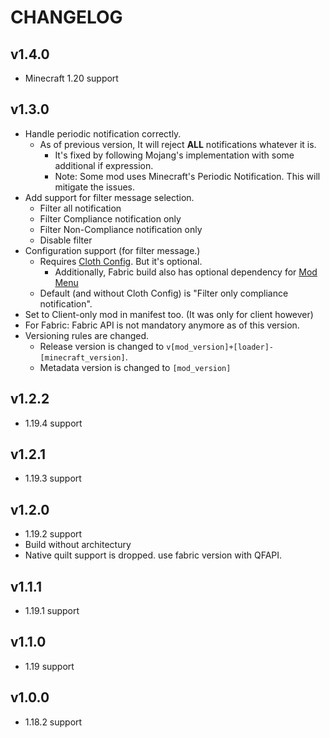 # CHANGELOG

## v1.4.0

- Minecraft 1.20 support

## v1.3.0

- Handle periodic notification correctly.
    - As of previous version, It will reject **ALL** notifications whatever it is.
        - It's fixed by following Mojang's implementation with some additional if expression.
        - Note: Some mod uses Minecraft's Periodic Notification. This will mitigate the issues.
- Add support for filter message selection.
    - Filter all notification
    - Filter Compliance notification only
    - Filter Non-Compliance notification only
    - Disable filter
- Configuration support (for filter message.)
    - Requires [Cloth Config](https://modrinth.com/mod/cloth-config). But it's optional.
        - Additionally, Fabric build also has optional dependency for [Mod Menu](https://modrinth.com/mod/modmenu)
    - Default (and without Cloth Config) is "Filter only compliance notification".
- Set to Client-only mod in manifest too. (It was only for client however)
- For Fabric: Fabric API is not mandatory anymore as of this version.
- Versioning rules are changed.
    - Release version is changed to `v[mod_version]+[loader]-[minecraft_version]`.
    - Metadata version is changed to `[mod_version]`

## v1.2.2

- 1.19.4 support

## v1.2.1

- 1.19.3 support

## v1.2.0

- 1.19.2 support
- Build without architectury
- Native quilt support is dropped. use fabric version with QFAPI.

## v1.1.1

- 1.19.1 support

## v1.1.0

- 1.19 support

## v1.0.0

- 1.18.2 support
